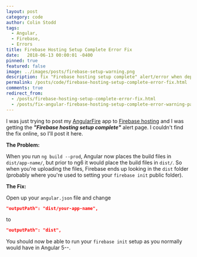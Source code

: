 ```yaml
---
layout: post
category: code
author: Colin Stodd
tags:
  - Angular,
  - Firebase,
  - Errors
title: Firebase Hosting Setup Complete Error Fix
date:   2018-06-13 00:00:01 -0400
pinned: true
featured: false
image: ../images/posts/firebase-setup-warning.png
description: fix "Firebase hosting setup complete" alert/error when deploying Angular 6 app to firebase hosting.
permalink: /posts/code/firebase-hosting-setup-complete-error-fix.html
comments: true
redirect_from:
  - /posts/firebase-hosting-setup-complete-error-fix.html
  - /posts/fix-angular-firebase-hosting-setup-complete-error-warning-page/
---
```


I was just trying to post my <a href="https://github.com/angular/angularfire2" target="_blank" rel="noopener">AngularFire</a> app to <a href="https://firebase.google.com/" target="_blank" rel="noopener">Firebase hosting</a> and I was getting the ***"Firebase hosting setup complete"*** alert page. I couldn't find the fix online, so I'll post it here.

**The Problem:**

When you run `ng build --prod`, Angular now places the build files in `dist/app-name/`, but prior to ng6 it would place the build files in `dist/`. So when you're uploading the files, Firebase ends up looking in the `dist` folder (probably where you're used to setting your `firebase init` public folder).

**The Fix:**

Open up your `angular.json` file and change

```json
"outputPath": "dist/your-app-name",
```

to

```json
"outputPath": "dist",
```

You should now be able to run your `firebase init` setup as you normally would have in Angular 5--.

